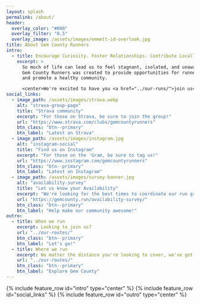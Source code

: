 ```yaml
---
layout: splash
permalink: /about/
header:
  overlay_color: "#000"
  overlay_filter: "0.5"
  overlay_image: /assets/images/emmett-id-overlook.jpg
title: About Gem County Runners
intro:
  - title: Encourage Curiosity. Foster Relationships. Contribute Locally.
    excerpt: >
      So much of life can lead us to feel stagnant, isolated, and unaware of those around us.
      Gem County Runners was created to provide opportunities for runners and neighbors to reconnect, engagement,
      and promote a healthy community.

      <center>We're excited to have you <a href="../our-runs/">join us</a> at our next run!</center>
social_links:
  - image_path: /assets/images/strava.webp
    alt: "strava-group-page"
    title: "Strava community"
    excerpt: "For those on Strava, be sure to join the group!"
    url: "https://www.strava.com/clubs/gemcountyrunners"
    btn_class: "btn--primary"
    btn_label: "Latest on Strava"
  - image_path: /assets/images/instagram.jpg
    alt: "instagram-social"
    title: "Find us on Instagram"
    excerpt: "For those on the 'Gram, be sure to tag us!"
    url: "https://www.instagram.com/gemcountyrunners"
    btn_class: "btn--primary"
    btn_label: "Latest on Instagram"
  - image_path: /assets/images/survey-banner.jpg
    alt: "availability-survey"
    title: "Let us know your Availability"
    excerpt: "We're looking for the best times to coordinate our run group"
    url: "https://gemcounty.run/availability-survey/"
    btn_class: "btn--primary"
    btn_label: "Help make our community awesome!"
outro:
  - title: When we run
    excerpt: Looking to join us?
    url: "../our-routes/"
    btn_class: "btn--primary"
    btn_label: "Let's go!"
  - title: Where we run
    excerpt: No matter the distance you're looking to cover, we've got options!
    url: "../our-routes/"
    btn_class: "btn--primary"
    btn_label: "Explore Gem County"
---
```


{% include feature_row id="intro" type="center" %}
{% include feature_row id="social_links" %}
{% include feature_row id="outro" type="center" %}
